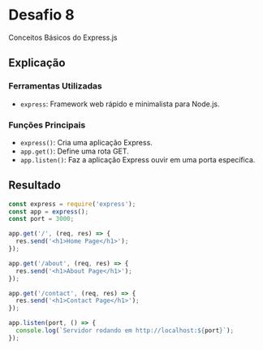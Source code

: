 # Desafio 8

Conceitos Básicos do Express.js

## Explicação

### Ferramentas Utilizadas

- `express`: Framework web rápido e minimalista para Node.js.

### Funções Principais

- `express()`: Cria uma aplicação Express.
- `app.get()`: Define uma rota GET.
- `app.listen()`: Faz a aplicação Express ouvir em uma porta específica.

## Resultado

```js
const express = require('express');
const app = express();
const port = 3000;

app.get('/', (req, res) => {
  res.send('<h1>Home Page</h1>');
});

app.get('/about', (req, res) => {
  res.send('<h1>About Page</h1>');
});

app.get('/contact', (req, res) => {
  res.send('<h1>Contact Page</h1>');
});

app.listen(port, () => {
  console.log(`Servidor rodando em http://localhost:${port}`);
});
```